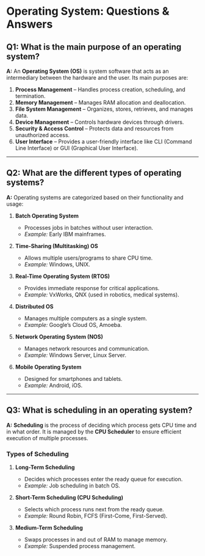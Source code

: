 # Operating System: Questions & Answers

## Q1: What is the main purpose of an operating system?
**A:** An **Operating System (OS)** is system software that acts as an intermediary between the hardware and the user. Its main purposes are:

1. **Process Management** – Handles process creation, scheduling, and termination.
2. **Memory Management** – Manages RAM allocation and deallocation.
3. **File System Management** – Organizes, stores, retrieves, and manages data.
4. **Device Management** – Controls hardware devices through drivers.
5. **Security & Access Control** – Protects data and resources from unauthorized access.
6. **User Interface** – Provides a user-friendly interface like CLI (Command Line Interface) or GUI (Graphical User Interface).

---

## Q2: What are the different types of operating systems?
**A:** Operating systems are categorized based on their functionality and usage:

1. **Batch Operating System**  
   - Processes jobs in batches without user interaction.  
   - *Example:* Early IBM mainframes.  

2. **Time-Sharing (Multitasking) OS**  
   - Allows multiple users/programs to share CPU time.  
   - *Example:* Windows, UNIX.  

3. **Real-Time Operating System (RTOS)**  
   - Provides immediate response for critical applications.  
   - *Example:* VxWorks, QNX (used in robotics, medical systems).  

4. **Distributed OS**  
   - Manages multiple computers as a single system.  
   - *Example:* Google’s Cloud OS, Amoeba.  

5. **Network Operating System (NOS)**  
   - Manages network resources and communication.  
   - *Example:* Windows Server, Linux Server.  

6. **Mobile Operating System**  
   - Designed for smartphones and tablets.  
   - *Example:* Android, iOS.  

---

## Q3: What is scheduling in an operating system?
**A:** **Scheduling** is the process of deciding which process gets CPU time and in what order. It is managed by the **CPU Scheduler** to ensure efficient execution of multiple processes.

### **Types of Scheduling**

1. **Long-Term Scheduling**  
   - Decides which processes enter the ready queue for execution.  
   - *Example:* Job scheduling in batch OS.  

2. **Short-Term Scheduling (CPU Scheduling)**  
   - Selects which process runs next from the ready queue.  
   - *Example:* Round Robin, FCFS (First-Come, First-Served).  

3. **Medium-Term Scheduling**  
   - Swaps processes in and out of RAM to manage memory.  
   - *Example:* Suspended process management.  


